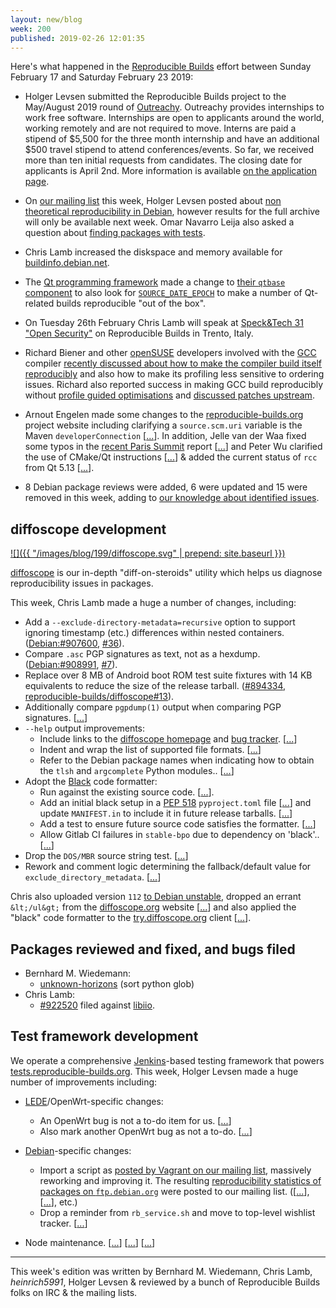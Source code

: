 ```yaml
---
layout: new/blog
week: 200
published: 2019-02-26 12:01:35
---
```


Here's what happened in the [Reproducible Builds](https://reproducible-builds.org) effort between Sunday February 17 and Saturday February 23 2019:

* Holger Levsen submitted the Reproducible Builds project to the May/August 2019 round of [Outreachy](https://www.outreachy.org/). Outreachy provides internships to work free software. Internships are open to applicants around the world, working remotely and are not required to move. Interns are paid a stipend of $5,500 for the three month internship and have an additional $500 travel stipend to attend conferences/events. So far, we received more than ten initial requests from candidates. The closing date for applicants is April 2nd. More information is available [on the application page](https://www.outreachy.org/may-2019-august-2019-outreachy-internships/communities/debian/).

* On [our mailing list](https://lists.reproducible-builds.org/pipermail/rb-general/) this week, Holger Levsen posted about [non theoretical reproducibility in Debian](https://lists.reproducible-builds.org/pipermail/rb-general/2019-February/001453.html), however results for the full archive will only be available next week. Omar Navarro Leija also asked a question about [finding packages with tests](https://lists.reproducible-builds.org/pipermail/rb-general/2019-February/001454.html).

* Chris Lamb increased the diskspace and memory available for [buildinfo.debian.net](http://buildinfo.debian.net/).

* The [Qt programming framework](https://www.qt.io/) made a change to [their `qtbase` component](https://code.qt.io/cgit/qt/qtbase.git/commit/?id=1ffcca4cc208c48ddb06b6a23abf1756f9724351) to also look for [`SOURCE_DATE_EPOCH`](https://reproducible-builds.org/specs/source-date-epoch/) to make a number of Qt-related builds reproducible "out of the box".

* On Tuesday 26th February Chris Lamb will speak at [Speck&Tech 31 "Open Security"](https://www.eventbrite.com/e/specktech-31-open-security-tickets-53503912643) on Reproducible Builds in Trento, Italy.

* Richard Biener and other [openSUSE](https://opensuse.org) developers involved with the [GCC](https://gcc.gnu.org/) compiler [recently discussed about how to make the compiler build itself reproducibly](https://bugzilla.opensuse.org/show_bug.cgi?id=1040589#c28) and also how to make its profiling less sensitive to ordering issues. Richard also reported success in making GCC build reproducibly without [profile guided optimisations](https://en.wikipedia.org/wiki/Profile-guided_optimization) and [discussed patches upstream](https://gcc.gnu.org/ml/gcc/2019-02/msg00120.html).

* Arnout Engelen made some changes to the [reproducible-builds.org](https://reproducible-builds.org) project website including clarifying a `source.scm.uri` variable is the Maven `developerConnection` [[...](https://salsa.debian.org/reproducible-builds/reproducible-website/commit/feb0af8)]. In addition, Jelle van der Waa fixed some typos in the [recent Paris Summit](https://reproducible-builds.org/events/paris2018/) report [[...](https://salsa.debian.org/reproducible-builds/reproducible-website/commit/909cd60)] and Peter Wu clarified the use of CMake/Qt instructions [[...](https://salsa.debian.org/reproducible-builds/reproducible-website/commit/9c11072)] & added the current status of `rcc` from Qt 5.13 [[...](https://salsa.debian.org/reproducible-builds/reproducible-website/commit/b1fa098)].

* 8 Debian package reviews were added, 6 were updated and 15 were removed in this week, adding to [our knowledge about identified issues](https://tests.reproducible-builds.org/debian/index_issues.html).

## diffoscope development

[![]({{ "/images/blog/199/diffoscope.svg" | prepend: site.baseurl }})](https://diffoscope.org)

[diffoscope](https://diffoscope.org/) is our in-depth "diff-on-steroids" utility which helps us diagnose reproducibility issues in packages.

This week, Chris Lamb made a huge a number of changes, including:

* Add a `--exclude-directory-metadata=recursive` option to support ignoring timestamp (etc.) differences within nested containers. ([Debian:#907600](https://bugs.debian.org/907600), [#36](https://salsa.debian.org/reproducible-builds/diffoscope/issues/36)).
* Compare `.asc` PGP signatures as text, not as a hexdump. ([Debian:#908991](https://bugs.debian.org/908991), [#7](https://salsa.debian.org/reproducible-builds/diffoscope/issues/7)).
* Replace over 8 MB of Android boot ROM test suite fixtures with 14 KB equivalents to reduce the size of the release tarball. ([#894334](https://bugs.debian.org/894334), [reproducible-builds/diffoscope#13](https://salsa.debian.org/reproducible-builds/diffoscope/issues/13)).
* Additionally compare `pgpdump(1)` output when comparing PGP signatures. [[...](https://salsa.debian.org/reproducible-builds/diffoscope/commit/2693ad6)]
* `--help` output improvements:
    * Include links to the [diffoscope homepage](https://diffosope.org) and [bug tracker](https://salsa.debian.org/reproducible-builds/diffoscope/issues). [[...](https://salsa.debian.org/reproducible-builds/diffoscope/commit/c4eea5a)]
    * Indent and wrap the list of supported file formats. [[...](https://salsa.debian.org/reproducible-builds/diffoscope/commit/d8113a8)]
    * Refer to the Debian package names when indicating how to obtain the `tlsh` and `argcomplete` Python modules.. [[...](https://salsa.debian.org/reproducible-builds/diffoscope/commit/cb6da07)]
* Adopt the [Black](https://black.readthedocs.io/) code formatter:
    * Run against the existing source code. [[...](https://salsa.debian.org/reproducible-builds/diffoscope/commit/21d7546)].
    * Add an initial black setup in a [PEP 518](https://www.python.org/dev/peps/pep-0518/) `pyproject.toml` file [[...](https://salsa.debian.org/reproducible-builds/diffoscope/commit/6050893)] and update `MANIFEST.in` to include it in future release tarballs. [[...](https://salsa.debian.org/reproducible-builds/diffoscope/commit/18687ca)]
    * Add a test to ensure future source code satisfies the formatter. [[...](https://salsa.debian.org/reproducible-builds/diffoscope/commit/3c9a98b)]
    * Allow Gitlab CI failures in `stable-bpo` due to dependency on 'black'.. [[...](https://salsa.debian.org/reproducible-builds/diffoscope/commit/32199ce)]
* Drop the `DOS/MBR` source string test. [[...](https://salsa.debian.org/reproducible-builds/diffoscope/commit/40e5a5f)]
* Rework and comment logic determining the fallback/default value for `exclude_directory_metadata`. [[...](https://salsa.debian.org/reproducible-builds/diffoscope/commit/12e2540)]

Chris also uploaded version `112` [to Debian unstable](https://tracker.debian.org/news/1031058/accepted-diffoscope-112-source-all-into-unstable/), dropped an errant `&lt;/ul&gt;` from the [diffoscope.org](https://diffoscope.org) website [[...](https://salsa.debian.org/reproducible-builds/diffoscope-website/commit/0466c33)] and also applied the "black" code formatter to the [try.diffoscope.org](https://try.diffoscope.org) client [[...](https://salsa.debian.org/reproducible-builds/trydiffoscope/commit/122c5f2)].


## Packages reviewed and fixed, and bugs filed

* Bernhard M. Wiedemann:
    * [unknown-horizons](https://github.com/unknown-horizons/unknown-horizons/pull/2903) (sort python glob)
* Chris Lamb:
    * [#922520](https://bugs.debian.org/922520) filed against [libiio](https://tracker.debian.org/pkg/libiio).


## Test framework development

We operate a comprehensive [Jenkins](https://jenkins.io/)-based testing framework that powers [tests.reproducible-builds.org](https://tests.reproducible-builds.org). This week, Holger Levsen made a huge number of improvements including:

* [LEDE](https://en.wikipedia.org/wiki/LEDE)/OpenWrt-specific changes:
    * An OpenWrt bug is not a to-do item for us. [[...](https://salsa.debian.org/qa/jenkins.debian.net/commit/bf60e03c)]
    * Also mark another OpenWrt bug as not a to-do. [[...](https://salsa.debian.org/qa/jenkins.debian.net/commit/e8185c91)]

* [Debian](https://www.debian.org/)-specific changes:
    * Import a script as [posted by Vagrant on our mailing list](https://lists.reproducible-builds.org/pipermail/rb-general/2018-October/001239.html), massively reworking and improving it. The resulting [reproducibility statistics of packages on `ftp.debian.org`](https://lists.reproducible-builds.org/pipermail/rb-general/2019-February/001453.html) were posted to our mailing list. ([[...](https://salsa.debian.org/qa/jenkins.debian.net/commit/47156c7d)], [[...](https://salsa.debian.org/qa/jenkins.debian.net/commit/99940ded)], etc.)
    * Drop a reminder from `rb_service.sh` and move to top-level wishlist tracker. [[...](https://salsa.debian.org/qa/jenkins.debian.net/commit/f398afcb)]

* Node maintenance. [[...](https://salsa.debian.org/qa/jenkins.debian.net/commit/0aab2ac0)] [[...](https://salsa.debian.org/qa/jenkins.debian.net/commit/541a8f20)] [[...](https://salsa.debian.org/qa/jenkins.debian.net/commit/fe0fd165)]


---

This week's edition was written by Bernhard M. Wiedemann, Chris Lamb, *heinrich5991*, Holger Levsen & reviewed by a bunch of Reproducible Builds folks on IRC & the mailing lists.

